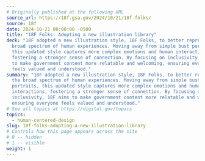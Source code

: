 ```yaml
---
# Originally published at the following URL
source_url: https://18f.gsa.gov/2024/10/21/18f-folks/
source: 18f
date: 2024-10-21 00:00:00 -0500
title: "18F Folks: Adopting a new illustration library"
deck: "18F adopted a new illustration style, 18F Folks, to better represent the
  broad spectrum of human experiences. Moving away from simple bust portraits,
  this updated style captures more complex emotions and human interactions,
  fostering a stronger sense of connection. By focusing on inclusivity, 18F aims
  to make government content more relatable and welcoming, ensuring everyone
  feels valued and understood."
summary: "18F adopted a new illustration style, 18F Folks, to better represent
  the broad spectrum of human experiences. Moving away from simple bust
  portraits, this updated style captures more complex emotions and human
  interactions, fostering a stronger sense of connection. By focusing on
  inclusivity, 18F aims to make government content more relatable and welcoming,
  ensuring everyone feels valued and understood."
# See all topics at https://digital.gov/topics
topics:
  - human-centered-design
slug: 18f-folks-adopting-a-new-illustration-library
# Controls how this page appears across the site
# 0 -- hidden
# 1 -- visible
weight: 1
---
```

